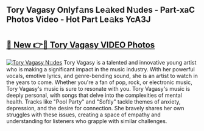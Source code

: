 ## Tory Vagasy Onlyf𝚊ns Le𝚊ked N𝚞des - Part-xaC Photos Video - Hot Part Le𝚊ks YcA3J

# <h2><a href="http://ac35914.deff.icu/?id=Tory+Vagasy">🔗 New 👉🔴 Tory Vagasy VIDEO Photos</a></h2>

[![Tory Vagasy N𝚞des](https://i.imgur.com/rIISA9y.gif)](http://ac35914.deff.icu/?id=Tory+Vagasy)
Tory Vagasy is a talented and innovative young artist who is making a significant impact in the music industry. With her powerful vocals, emotive lyrics, and genre-bending sound, she is an artist to watch in the years to come. Whether you're a fan of pop, rock, or electronic music, Tory Vagasy's music is sure to resonate with you. Tory Vagasy's music is deeply personal, with songs that delve into the complexities of mental health. Tracks like "Pool Party" and "Softly" tackle themes of anxiety, depression, and the desire for connection. She bravely shares her own struggles with these issues, creating a space of empathy and understanding for listeners who grapple with similar challenges.
